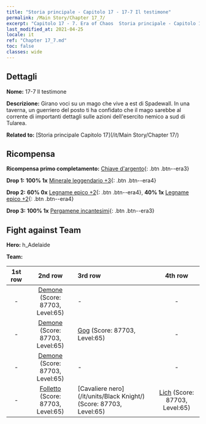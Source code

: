 ```yaml
---
title: "Storia principale - Capitolo 17 - 17-7 Il testimone"
permalink: /Main Story/Chapter 17_7/
excerpt: "Capitolo 17 - 7. Era of Chaos  Storia principale - Capitolo 17_7. 17-7 Il testimone"
last_modified_at: 2021-04-25
locale: it
ref: "Chapter 17_7.md"
toc: false
classes: wide
---
```


## Dettagli

 **Nome:** 17-7 Il testimone

 **Descrizione:** Girano voci su un mago che vive a est di Spadewall. In una taverna, un guerriero del posto ti ha confidato che il mago sarebbe al corrente di importanti dettagli sulle azioni dell'esercito nemico a sud di Tularea.

 **Related to:** [Storia principale Capitolo 17](/it/Main Story/Chapter 17/)

## Ricompensa

 **Ricompensa primo completamento:** [Chiave d'argento](/ItemsIT/con_693/){: .btn .btn--era3}

 **Drop 1:** **100% 1x** [Minerale leggendario +3](/ItemsIT/mat_54/){: .btn .btn--era4}

 **Drop 2:** **60% 0x** [Legname epico +2](/ItemsIT/mat_48/){: .btn .btn--era4}, **40% 1x** [Legname epico +2](/ItemsIT/mat_48/){: .btn .btn--era4}

 **Drop 3:** **100% 1x** [Pergamene incantesimi](/ItemsIT/con_694/){: .btn .btn--era3}


## Fight against Team
 **Hero:** h_Adelaide

 **Team:**


  | 1st row | 2nd row | 3rd row | 4th row |
  |:----:|:----:|:----|:----:|
  | - | [Demone](/it/units/Demon/) (Score: 87703, Level:65)  | - | - |
  | - | [Demone](/it/units/Demon/) (Score: 87703, Level:65)  | [Gog](/it/units/Gog/) (Score: 87703, Level:65)  | - |
  | - | [Demone](/it/units/Demon/) (Score: 87703, Level:65)  | - | - |
  | - | [Folletto](/it/units/Imp/) (Score: 87703, Level:65)  | [Cavaliere nero](/it/units/Black Knight/) (Score: 87703, Level:65)  | [Lich](/it/units/Lich/) (Score: 87703, Level:65)  |


